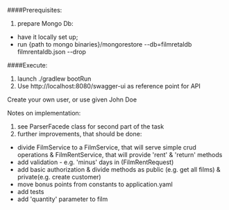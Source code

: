 ####Prerequisites:
1. prepare Mongo Db:
 - have it locally set up;
 - run  {path to mongo binaries}/mongorestore --db=filmretaldb filmrentaldb.json --drop

####Execute:
1. launch  ./gradlew bootRun
2. Use http://localhost:8080/swagger-ui as reference point for API

Create your own user, or use given John Doe

Notes on implementation:
1) see ParserFacede class for second part of the task
2) further improvements, that should be done:
- divide FilmService to a FilmService, that will serve simple crud operations & 
FilmRentService, that will provide 'rent' & 'return' methods 
- add validation - e.g. 'minus' days in (FilmRentRequest)
- add basic authorization & divide methods as public (e.g. get all films) & private(e.g. create customer)
- move bonus points from constants to application.yaml
- add tests
- add 'quantity' parameter to film